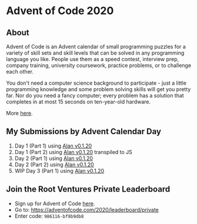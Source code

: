# Advent of Code 2020

## About
Advent of Code is an Advent calendar of small programming puzzles for a variety of skill sets and skill levels that can be solved in any programming language you like. People use them as a speed contest, interview prep, company training, university coursework, practice problems, or to challenge each other.

You don't need a computer science background to participate - just a little programming knowledge and some problem solving skills will get you pretty far. Nor do you need a fancy computer; every problem has a solution that completes in at most 15 seconds on ten-year-old hardware.

More [here](https://adventofcode.com/2020/about).

## My Submissions by Advent Calendar Day
1. Day 1 (Part 1) using [Alan v0.1.20](https://alan-lang.org)
1. Day 1 (Part 2) using [Alan v0.1.20](https://alan-lang.org) transpiled to JS
1. Day 2 (Part 1) using [Alan v0.1.20](https://alan-lang.org)
1. Day 2 (Part 2) using [Alan v0.1.20](https://alan-lang.org)
1. WIP Day 3 (Part 1) using [Alan v0.1.20](https://alan-lang.org)

## Join the Root Ventures Private Leaderboard
- Sign up for Advent of Code [here](https://adventofcode.com/).
- Go to: https://adventofcode.com/2020/leaderboard/private
- Enter code: `986116-bf9b9db8`
